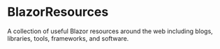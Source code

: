# BlazorResources
A collection of useful Blazor resources around the web including blogs, libraries, tools, frameworks, and software.
